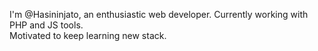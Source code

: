 I'm @Hasininjato, an enthusiastic web developer.
Currently working with PHP and JS tools.  
Motivated to keep learning new stack.
